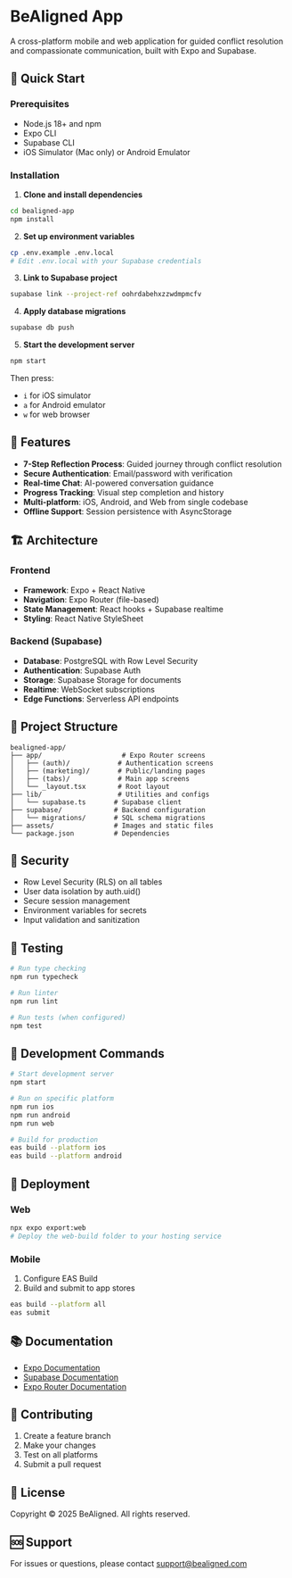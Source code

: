 # BeAligned App

A cross-platform mobile and web application for guided conflict resolution and compassionate communication, built with Expo and Supabase.

## 🚀 Quick Start

### Prerequisites

- Node.js 18+ and npm
- Expo CLI
- Supabase CLI
- iOS Simulator (Mac only) or Android Emulator

### Installation

1. **Clone and install dependencies**
```bash
cd bealigned-app
npm install
```

2. **Set up environment variables**
```bash
cp .env.example .env.local
# Edit .env.local with your Supabase credentials
```

3. **Link to Supabase project**
```bash
supabase link --project-ref oohrdabehxzzwdmpmcfv
```

4. **Apply database migrations**
```bash
supabase db push
```

5. **Start the development server**
```bash
npm start
```

Then press:
- `i` for iOS simulator
- `a` for Android emulator
- `w` for web browser

## 📱 Features

- **7-Step Reflection Process**: Guided journey through conflict resolution
- **Secure Authentication**: Email/password with verification
- **Real-time Chat**: AI-powered conversation guidance
- **Progress Tracking**: Visual step completion and history
- **Multi-platform**: iOS, Android, and Web from single codebase
- **Offline Support**: Session persistence with AsyncStorage

## 🏗️ Architecture

### Frontend
- **Framework**: Expo + React Native
- **Navigation**: Expo Router (file-based)
- **State Management**: React hooks + Supabase realtime
- **Styling**: React Native StyleSheet

### Backend (Supabase)
- **Database**: PostgreSQL with Row Level Security
- **Authentication**: Supabase Auth
- **Storage**: Supabase Storage for documents
- **Realtime**: WebSocket subscriptions
- **Edge Functions**: Serverless API endpoints

## 📁 Project Structure

```
bealigned-app/
├── app/                    # Expo Router screens
│   ├── (auth)/            # Authentication screens
│   ├── (marketing)/       # Public/landing pages
│   ├── (tabs)/            # Main app screens
│   └── _layout.tsx        # Root layout
├── lib/                   # Utilities and configs
│   └── supabase.ts       # Supabase client
├── supabase/             # Backend configuration
│   └── migrations/       # SQL schema migrations
├── assets/               # Images and static files
└── package.json          # Dependencies
```

## 🔐 Security

- Row Level Security (RLS) on all tables
- User data isolation by auth.uid()
- Secure session management
- Environment variables for secrets
- Input validation and sanitization

## 🧪 Testing

```bash
# Run type checking
npm run typecheck

# Run linter
npm run lint

# Run tests (when configured)
npm test
```

## 📝 Development Commands

```bash
# Start development server
npm start

# Run on specific platform
npm run ios
npm run android
npm run web

# Build for production
eas build --platform ios
eas build --platform android
```

## 🚢 Deployment

### Web
```bash
npx expo export:web
# Deploy the web-build folder to your hosting service
```

### Mobile
1. Configure EAS Build
2. Build and submit to app stores
```bash
eas build --platform all
eas submit
```

## 📚 Documentation

- [Expo Documentation](https://docs.expo.dev/)
- [Supabase Documentation](https://supabase.com/docs)
- [Expo Router Documentation](https://expo.github.io/router/docs)

## 🤝 Contributing

1. Create a feature branch
2. Make your changes
3. Test on all platforms
4. Submit a pull request

## 📄 License

Copyright © 2025 BeAligned. All rights reserved.

## 🆘 Support

For issues or questions, please contact support@bealigned.com